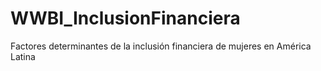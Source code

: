 # WWBI_InclusionFinanciera
Factores determinantes de la inclusión financiera de mujeres en América Latina
